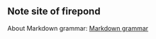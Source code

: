 ## Note site of firepond

About Markdown grammar: [Markdown grammar](https://firepond.github.io/markdown_grammar "Markdown grammar")

